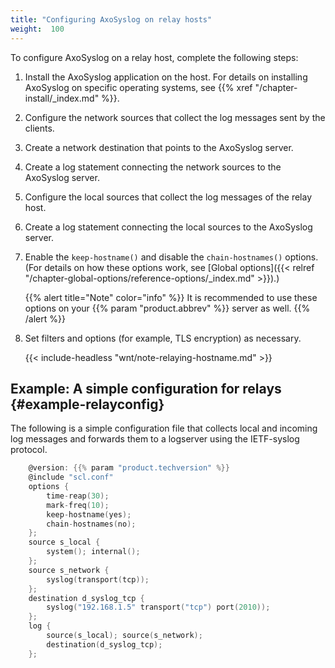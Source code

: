 ```yaml
---
title: "Configuring AxoSyslog on relay hosts"
weight:  100
---
```

<!-- DISCLAIMER: This file is based on the syslog-ng Open Source Edition documentation https://github.com/balabit/syslog-ng-ose-guides/commit/2f4a52ee61d1ea9ad27cb4f3168b95408fddfdf2 and is used under the terms of The syslog-ng Open Source Edition Documentation License. The file has been modified by Axoflow. -->

To configure AxoSyslog on a relay host, complete the following steps:


1.  Install the AxoSyslog application on the host. For details on installing AxoSyslog on specific operating systems, see {{% xref "/chapter-install/_index.md" %}}.

2.  Configure the network sources that collect the log messages sent by the clients.

3.  Create a network destination that points to the AxoSyslog server.

4.  Create a log statement connecting the network sources to the AxoSyslog server.

5.  Configure the local sources that collect the log messages of the relay host.

6.  Create a log statement connecting the local sources to the AxoSyslog server.

7.  Enable the `keep-hostname()` and disable the `chain-hostnames()` options. (For details on how these options work, see [Global options]({{< relref "/chapter-global-options/reference-options/_index.md" >}}).)
    
    {{% alert title="Note" color="info" %}}
It is recommended to use these options on your {{% param "product.abbrev" %}} server as well.
    {{% /alert %}}

8.  Set filters and options (for example, TLS encryption) as necessary.
    
    {{< include-headless "wnt/note-relaying-hostname.md" >}}
    
    
## Example: A simple configuration for relays {#example-relayconfig}

The following is a simple configuration file that collects local and incoming log messages and forwards them to a logserver using the IETF-syslog protocol.

```c
    @version: {{% param "product.techversion" %}}
    @include "scl.conf"
    options {
        time-reap(30);
        mark-freq(10);
        keep-hostname(yes);
        chain-hostnames(no);
    };
    source s_local {
        system(); internal();
    };
    source s_network {
        syslog(transport(tcp));
    };
    destination d_syslog_tcp {
        syslog("192.168.1.5" transport("tcp") port(2010));
    };
    log {
        source(s_local); source(s_network);
        destination(d_syslog_tcp);
    };
```
